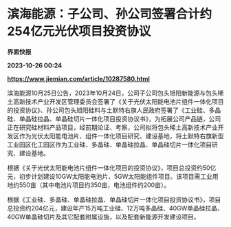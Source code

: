 # 滨海能源：子公司、孙公司签署合计约254亿元光伏项目投资协议
**界面快报**

**2023-10-26 00:24**

**https://www.jiemian.com/article/10287580.html**

滨海能源10月25日公告，2023年10月24日，公司子公司包头旭阳新能源与包头稀土高新技术产业开发区管理委员会签署了《关于光伏太阳能电池片组件一体化项目的投资协议》、孙公司包头旭阳硅料与土默特右旗人民政府签署了《工业硅、多晶硅、单晶硅拉晶、单晶硅切片一体化项目投资协议书》，为拓展公司产品链，公司正在研究硅材料产品项目，经前期论证、考察，公司拟将包头稀土高新技术产业开发区作为光伏太阳能电池片、组件一体化项目研究、建设基地，将土默特右旗新型工业园区化工园区作为工业硅、多晶硅、单晶硅拉晶、单晶硅切片一体化项目研究、建设基地。

根据《关于光伏太阳能电池片组件一体化项目的投资协议》，项目总投资约50亿元，初步计划建设10GW太阳能电池片、5GW太阳能组件项目。该项目需工业用地约550亩（其中电池片项目约350亩，电池组件约200亩）。

根据《工业硅、多晶硅、单晶硅拉晶、单晶硅切片一体化项目投资协议书》，项目总投资约204亿元，建设年产15万吨工业硅、12万吨多晶硅、40GW单晶硅拉晶、40GW单晶硅切片及其它配套附属设施，以及配套新能源开发建设项目。